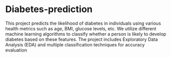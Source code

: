 # Diabetes-prediction
This project predicts the likelihood of diabetes in individuals using various health metrics such as age, BMI, glucose levels, etc. We utilize different machine learning algorithms to classify whether a person is likely to develop diabetes based on these features. The project includes Exploratory Data Analysis (EDA) and multiple classification techniques for accuracy evaluation
